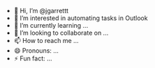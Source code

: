 - 👋 Hi, I’m @jgarrettt
- 👀 I’m interested in automating tasks in Outlook
- 🌱 I’m currently learning ...
- 💞️ I’m looking to collaborate on ...
- 📫 How to reach me ...
- 😄 Pronouns: ...
- ⚡ Fun fact: ...

<!---
jgarrettt/jgarrettt is a ✨ special ✨ repository because its `README.md` (this file) appears on your GitHub profile.
You can click the Preview link to take a look at your changes.
--->
